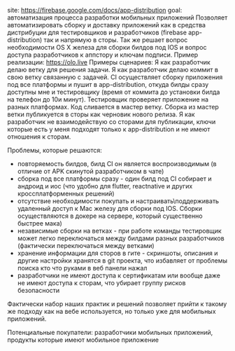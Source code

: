 site: https://firebase.google.com/docs/app-distribution
goal: автоматизация процесса разработки мобильных приложений
Позволяет автоматизировать сборку и доставку приложений как в средства дистрибуции для тестировщиков и разработчиков (firebase app-distribution) так и напрямую в сторы. Так же решает вопрос необходимости OS X железа для сборки билдов под IOS и вопрос доступа разработчиков к аппстору и ключам подписи.
Пример реализации: https://olo.live
Примеры сценариев: Я как разработчик делаю ветку для решения задачи. Я как разработчик делаю коммит в свою ветку связанную с задачей. CI осуществляет сборку приложения под все платформы и пушит в app-distribution, откуда билды сразу доступны мне и тестировщику (время от коммита до установки билда на телефон до 10и минут). Тестировщик проверяет приложение на разных платформах. Код сливается в мастер ветку. Сборка из мастер ветки публикуется в сторы как черновик нового релиза. Я как разработчик не взаимодействую со сторами для публикации, ключи которые есть у меня подходят только к app-distribution и не имеют отношения к сторам.

Проблемы, которые решаются:
- повторяемость билдов, билд CI он является воспроизводимым (в отличие от APK скинутой разработчиком в чате)
- сборка под все платформы сразу - один билд под CI собирает и андроид и иос (что удобно для flutter, reactnative и других кроссплатформенных решений)
- отсутствие необходимости покупать и настраивать\поддерживать удаленный доступ к Mac железу для сборки под IOS. Сборки осуществляются в докере на сервере, который существенно быстрее мака)
- независимые сборки на ветках - при работе команды тестировщик может легко переключаться между билдами разных разработчиков (фактически переключаться между ветками)
- хранение информации для сторов в гите - скриншоты, описания и другие настройки хранятся в git проекта, что избавляет от проблемы поиска кто что руками в веб панели нажал
- разработчики не имеют доступа к сертификатам или вообще даже не имеют доступа к сторам, что убирает группу рисков безопасности

Фактически набор наших практик и решений позволяет прийти к такому же подходу как на вебе используется, но только уже для мобильных приложений.

Потенциальные покупатели: разработчики мобильных приложений, продукты которые имеют мобильное приложение